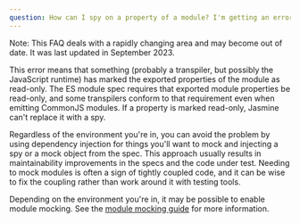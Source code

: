 ```yaml
---
question: How can I spy on a property of a module? I'm getting an error like "aProperty does not have access type get", "is not declared writable or has no setter", or "is not declared configurable".
---
```


<div class="warning">Note: This FAQ deals with a rapidly changing area and
may become out of date. It was last updated in September 2023.</div>

This error means that something (probably a transpiler, but possibly the
JavaScript runtime) has marked the exported properties of the module as
read-only. The ES module spec requires that exported module properties be
read-only, and some transpilers conform to
that requirement even when emitting CommonJS modules. If a property is marked
read-only, Jasmine can't replace it with a spy.

Regardless of the environment you're in, you can avoid the problem by using
dependency injection for things you'll want to mock and injecting a spy or a 
mock object from the spec. This approach usually results in maintainability
improvements in the specs and the code under test. Needing to mock modules is
often a sign of tightly coupled code, and it can be wise to fix the coupling
rather than work around it with testing tools.

Depending on the environment you're in, it may be possible to enable module 
mocking. See the <a href="/tutorials/module_mocking">module mocking guide</a>
for more information.
